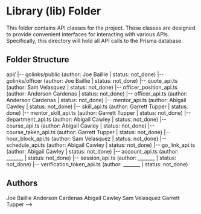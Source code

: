 # Library (lib) Folder

This folder contains API classes for the project. These classes are designed to provide convenient interfaces for interacting with various APIs.
Specifically, this directory will hold all API calls to the Prisma database.

## Folder Structure

api/
|-- golinks/public (author: Joe Baillie | status: not_done)
|-- golinks/officer (author: Joe Baillie | status: not_done)
|-- quote_api.ts (author: Sam Velasquez | status: not_done)
|-- officer_position_api.ts (author: Anderson Cardenas | status: not_done)
|-- officer_api.ts (author: Anderson Cardenas | status: not_done)
|-- mentor_api.ts (author: Abigail Cawley | status: not_done)
|-- skill_api.ts (author: Garrett Tupper | status: done)
|-- mentor_skill_api.ts (author: Garrett Tupper | status: not_done)
|-- department_api.ts (author: Abigail Cawley | status: not_done)
|-- course_api.ts (author: Abigail Cawley | status: not_done)
|-- course_taken_api.ts (author: Garrett Tupper | status: not_done)
|-- hour_block_api.ts (author: Sam Velasquez | status: not_done)
|-- schedule_api.ts (author: Abigail Cawley | status: not_done)
|-- go_link_api.ts (author: Abigail Cawley | status: not_done)
|-- account_api.ts (author: _______ | status: not_done)
|-- session_api.ts (author: _______ | status: not_done)
|-- verification_token_api.ts (author: _______ | status: not_done)

<!-- Please fill out file names as you go -->

## Authors

Joe Baillie
Anderson Cardenas
Abigail Cawley
Sam Velasquez
Garrett Tupper
-->